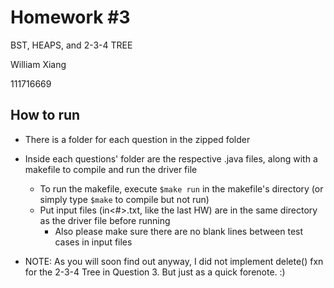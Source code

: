 # Homework #3

BST, HEAPS, and 2-3-4 TREE

William Xiang

111716669



## How to run

* There is a folder for each question in the zipped folder
* Inside each questions' folder are the respective .java files, along with a makefile to compile and run the driver file
  * To run the makefile, execute `$make run` in the makefile's directory (or simply type `$make` to compile but not run)
  * Put input files (in<#>.txt, like the last HW) are in the same directory as the driver file before running
    * Also please make sure there are no blank lines between test cases in input files


* NOTE: As you will soon find out anyway, I did not implement delete() fxn for the 2-3-4 Tree in Question 3. But just as a quick forenote. :)
